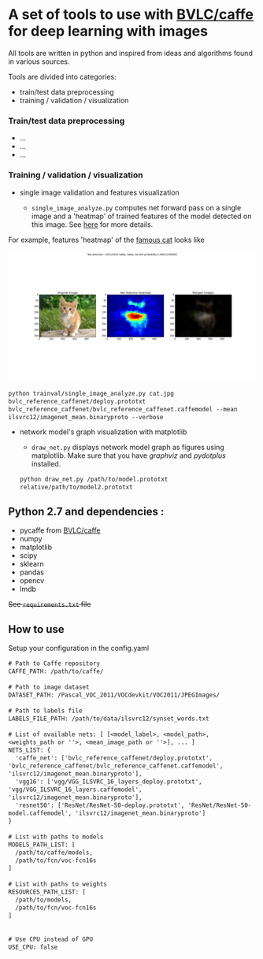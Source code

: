 # A set of tools to use with [BVLC/caffe](https://github.com/BVLC/caffe) for deep learning with images

All tools are written in python and inspired from ideas and algorithms found in various sources.

Tools are divided into categories:

- train/test data preprocessing  
- training / validation / visualization

### Train/test data preprocessing  

- ...
- ...
- ...

### Training / validation / visualization

- single image validation and features visualization

  - `single_image_analyze.py` computes net forward pass on a single image and a 'heatmap' of trained features of the model detected on this image. See [here](https://github.com/vfdev-5/caffe-tools/blob/master/trainval/README.md) for more details.


For example, features 'heatmap' of the [famous cat](http://nbviewer.jupyter.org/github/BVLC/caffe/blob/master/examples/00-classification.ipynb) looks like

<img src="https://github.com/vfdev-5/caffe-tools/blob/master/examples/results/ref_caffenet_cat_visu.png" width="1000"/>

```
python trainval/single_image_analyze.py cat.jpg bvlc_reference_caffenet/deploy.prototxt bvlc_reference_caffenet/bvlc_reference_caffenet.caffemodel --mean ilsvrc12/imagenet_mean.binaryproto --verbose
```

- network model's graph visualization with matplotlib

  - `draw_net.py` displays network model graph as figures using matplotlib. Make sure that you have *graphviz* and *pydotplus* installed.
  
  ```
  python draw_net.py /path/to/model.prototxt relative/path/to/model2.prototxt
  ```

## Python 2.7 and dependencies :

* pycaffe from [BVLC/caffe](https://github.com/BVLC/caffe)
* numpy
* matplotlib
* scipy
* sklearn
* pandas
* opencv
* lmdb

~~See `requirements.txt` file~~


## How to use

Setup your configuration in the config.yaml
```
# Path to Caffe repository
CAFFE_PATH: /path/to/caffe/

# Path to image dataset
DATASET_PATH: /Pascal_VOC_2011/VOCdevkit/VOC2011/JPEGImages/

# Path to labels file
LABELS_FILE_PATH: /path/to/data/ilsvrc12/synset_words.txt

# List of available nets: [ [<model_label>, <model_path>, <weights_path or ''>, <mean_image_path or ''>], ... ]
NETS_LIST: {
  'caffe_net': ['bvlc_reference_caffenet/deploy.prototxt', 'bvlc_reference_caffenet/bvlc_reference_caffenet.caffemodel', 'ilsvrc12/imagenet_mean.binaryproto'],
  'vgg16': ['vgg/VGG_ILSVRC_16_layers_deploy.prototxt', 'vgg/VGG_ILSVRC_16_layers.caffemodel', 'ilsvrc12/imagenet_mean.binaryproto'],
  'resnet50': ['ResNet/ResNet-50-deploy.prototxt', 'ResNet/ResNet-50-model.caffemodel', 'ilsvrc12/imagenet_mean.binaryproto']
}

# List with paths to models
MODELS_PATH_LIST: [
  /path/to/caffe/models,
  /path/to/fcn/voc-fcn16s
]

# List with paths to weights
RESOURCES_PATH_LIST: [
  /path/to/models,
  /path/to/fcn/voc-fcn16s
]


# Use CPU instead of GPU
USE_CPU: false

```
